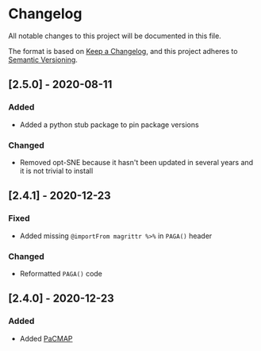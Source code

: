 # Changelog
All notable changes to this project will be documented in this file.

The format is based on [Keep a Changelog](https://keepachangelog.com/en/1.0.0/),
and this project adheres to [Semantic Versioning](https://semver.org/spec/v2.0.0.html).

## [2.5.0] - 2020-08-11
### Added
  - Added a python stub package to pin package versions
### Changed
  - Removed opt-SNE because it hasn't been updated in several years and it is
    not trivial to install


## [2.4.1] - 2020-12-23
### Fixed
- Added missing `@importFrom magrittr %>%` in `PAGA()` header
### Changed
- Reformatted `PAGA()` code


## [2.4.0] - 2020-12-23
### Added
- Added [PaCMAP](https://github.com/YingfanWang/PaCMAP)
